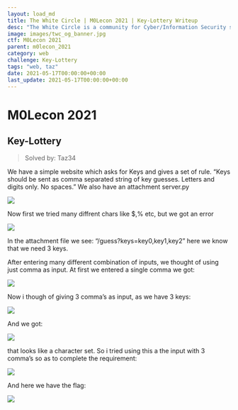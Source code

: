 ```yaml
---
layout: load_md
title: The White Circle | M0Lecon 2021 | Key-Lottery Writeup
desc: "The White Circle is a community for Cyber/Information Security students, enthusiasts and professionals. You can discuss anything related to Security, share your knowledge with others, get help when you need it and proceed further in your journey with amazing people from all over the world."
image: images/twc_og_banner.jpg
ctf: M0Lecon 2021
parent: m0lecon_2021
category: web
challenge: Key-Lottery
tags: "web, taz"
date: 2021-05-17T00:00:00+00:00
last_update: 2021-05-17T00:00:00+00:00
---
```


<h1 class="heading card-title white-text">M0Lecon 2021</h1>

## Key-Lottery
> Solved by: Taz34

We have a simple website which asks for Keys and gives a set of rule.
“Keys should be sent as comma separated string of key guesses. Letters and digits only. No spaces.”
We also have an attachment server.py

![](https://i.imgur.com/ecj5VOC.png)

Now first we tried many diffrent chars like $,% etc, but we got an error

![](https://i.imgur.com/2O7YinW.png)

In the attachment file we see:
“/guess?keys=key0,key1,key2”
here we know that we need 3 keys.

After entering many different combination of inputs, we thought of using just comma as input.
At first we entered a single comma we got:

![](https://i.imgur.com/FejpM9s.png)

Now i though of giving 3 comma’s as input, as we have 3 keys:

![](https://i.imgur.com/IwAUcZ4.png)

And we got:

![](https://i.imgur.com/b4hLejF.png)

that looks like a character set.
So i tried using this a the input with 3 comma’s so as to complete the requirement:

![](https://i.imgur.com/UC4jCyo.png)

And here we have the flag:

![](https://i.imgur.com/0x1x0RQ.png)

